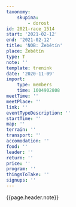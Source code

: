 ```yaml
---
taxonomy:
    skupina:
        - dorost
id: 2021-race_1514
start: '2021-02-12'
end: '2021-02-12'
title: 'NOB: Žebětín'
place: Žebětín
type: T
note: ''
template: trenink
date: '2020-11-09'
import:
    type: members
    time: 1604902808
meetTime: ''
meetPlace: ''
link: ''
eventTypeDescription: ''
startTime: ''
map: ''
terrain: ''
transport: ''
accomodation: ''
food: ''
leader: ''
return: ''
price: ''
program: ''
thingsToTake: ''
signups: ''
---
```


{{page.header.note}}
